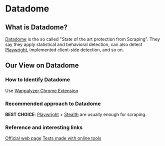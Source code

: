 # Datadome

## What is Datadome?
[Datadome](https://datadome.co/ "Datadome") is the so called "State of the art protection from Scraping". They say they apply statistical and behavioral detection, can also detect [Playwright](https://github.com/reanalytics-databoutique/webscraping-open-doc/blob/main/Pages/Tools/Playwright.md), implemented client-side detection, and so on.

## Our View on Datadome

### How to Identify Datadome
Use [Wappalyzer Chrome Extension](https://github.com/reanalytics-databoutique/webscraping-open-doc/blob/0386528f99a1209a538f6d042e859cd9933011c8/Pages/Tools/Wappalyzer.md)

### Recommended approach to Datadome
**BEST CHOICE**: [Playwright](https://github.com/reanalytics-databoutique/webscraping-open-doc/blob/main/Pages/Tools/Playwright.md) + [Stealth](https://github.com/reanalytics-databoutique/webscraping-open-doc/blob/main/Pages/Tools/Playwright_stealth.md) are usually enough for scraping.

### Reference and interesting links
[Official web page](https://datadome.co/)
[Tests made with online tools](https://blog.vanila.io/how-strong-is-the-datadome-5e9ff211384e)

